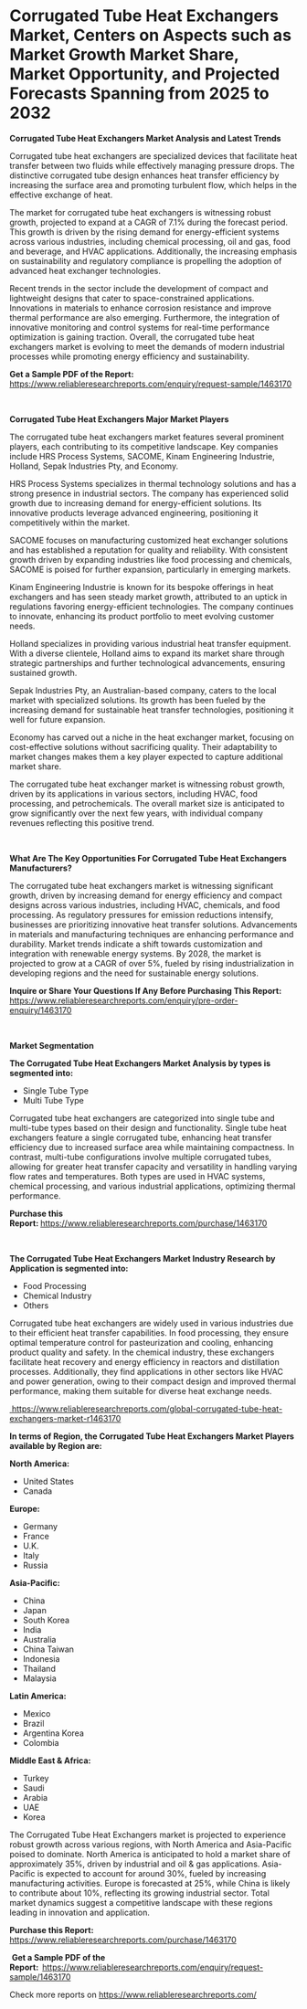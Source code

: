<p><h1>Corrugated Tube Heat Exchangers Market, Centers on Aspects such as Market Growth Market Share, Market Opportunity, and Projected Forecasts Spanning from 2025 to 2032</h1></p><p><strong>Corrugated Tube Heat Exchangers Market Analysis and Latest Trends</strong></p>
<p><p>Corrugated tube heat exchangers are specialized devices that facilitate heat transfer between two fluids while effectively managing pressure drops. The distinctive corrugated tube design enhances heat transfer efficiency by increasing the surface area and promoting turbulent flow, which helps in the effective exchange of heat.</p><p>The market for corrugated tube heat exchangers is witnessing robust growth, projected to expand at a CAGR of 7.1% during the forecast period. This growth is driven by the rising demand for energy-efficient systems across various industries, including chemical processing, oil and gas, food and beverage, and HVAC applications. Additionally, the increasing emphasis on sustainability and regulatory compliance is propelling the adoption of advanced heat exchanger technologies.</p><p>Recent trends in the sector include the development of compact and lightweight designs that cater to space-constrained applications. Innovations in materials to enhance corrosion resistance and improve thermal performance are also emerging. Furthermore, the integration of innovative monitoring and control systems for real-time performance optimization is gaining traction. Overall, the corrugated tube heat exchangers market is evolving to meet the demands of modern industrial processes while promoting energy efficiency and sustainability.</p></p>
<p><strong>Get a Sample PDF of the Report:&nbsp;</strong> <a href="https://www.reliableresearchreports.com/enquiry/request-sample/1463170?utm_campaign=2478&utm_medium=2&utm_source=Github&utm_content=ia&utm_term=18022025&utm_id=corrugated-tube-heat-exchangers">https://www.reliableresearchreports.com/enquiry/request-sample/1463170</a></p>
<p>&nbsp;</p>
<p><strong>Corrugated Tube Heat Exchangers Major Market Players</strong></p>
<p><p>The corrugated tube heat exchangers market features several prominent players, each contributing to its competitive landscape. Key companies include HRS Process Systems, SACOME, Kinam Engineering Industrie, Holland, Sepak Industries Pty, and Economy.</p><p>HRS Process Systems specializes in thermal technology solutions and has a strong presence in industrial sectors. The company has experienced solid growth due to increasing demand for energy-efficient solutions. Its innovative products leverage advanced engineering, positioning it competitively within the market.</p><p>SACOME focuses on manufacturing customized heat exchanger solutions and has established a reputation for quality and reliability. With consistent growth driven by expanding industries like food processing and chemicals, SACOME is poised for further expansion, particularly in emerging markets.</p><p>Kinam Engineering Industrie is known for its bespoke offerings in heat exchangers and has seen steady market growth, attributed to an uptick in regulations favoring energy-efficient technologies. The company continues to innovate, enhancing its product portfolio to meet evolving customer needs.</p><p>Holland specializes in providing various industrial heat transfer equipment. With a diverse clientele, Holland aims to expand its market share through strategic partnerships and further technological advancements, ensuring sustained growth.</p><p>Sepak Industries Pty, an Australian-based company, caters to the local market with specialized solutions. Its growth has been fueled by the increasing demand for sustainable heat transfer technologies, positioning it well for future expansion.</p><p>Economy has carved out a niche in the heat exchanger market, focusing on cost-effective solutions without sacrificing quality. Their adaptability to market changes makes them a key player expected to capture additional market share.</p><p>The corrugated tube heat exchanger market is witnessing robust growth, driven by its applications in various sectors, including HVAC, food processing, and petrochemicals. The overall market size is anticipated to grow significantly over the next few years, with individual company revenues reflecting this positive trend.</p></p>
<p>&nbsp;</p>
<p><strong>What Are The Key Opportunities For Corrugated Tube Heat Exchangers Manufacturers?</strong></p>
<p><p>The corrugated tube heat exchangers market is witnessing significant growth, driven by increasing demand for energy efficiency and compact designs across various industries, including HVAC, chemicals, and food processing. As regulatory pressures for emission reductions intensify, businesses are prioritizing innovative heat transfer solutions. Advancements in materials and manufacturing techniques are enhancing performance and durability. Market trends indicate a shift towards customization and integration with renewable energy systems. By 2028, the market is projected to grow at a CAGR of over 5%, fueled by rising industrialization in developing regions and the need for sustainable energy solutions.</p></p>
<p><strong>Inquire or Share Your Questions If Any Before Purchasing This Report:</strong> <a href="https://www.reliableresearchreports.com/enquiry/pre-order-enquiry/1463170?utm_campaign=2478&utm_medium=2&utm_source=Github&utm_content=ia&utm_term=18022025&utm_id=corrugated-tube-heat-exchangers">https://www.reliableresearchreports.com/enquiry/pre-order-enquiry/1463170</a></p>
<p>&nbsp;</p>
<p><strong>Market Segmentation</strong></p>
<p><strong>The Corrugated Tube Heat Exchangers Market Analysis by types is segmented into:</strong></p>
<p><ul><li>Single Tube Type</li><li>Multi Tube Type</li></ul></p>
<p><p>Corrugated tube heat exchangers are categorized into single tube and multi-tube types based on their design and functionality. Single tube heat exchangers feature a single corrugated tube, enhancing heat transfer efficiency due to increased surface area while maintaining compactness. In contrast, multi-tube configurations involve multiple corrugated tubes, allowing for greater heat transfer capacity and versatility in handling varying flow rates and temperatures. Both types are used in HVAC systems, chemical processing, and various industrial applications, optimizing thermal performance.</p></p>
<p><strong>Purchase this Report:&nbsp;</strong><a href="https://www.reliableresearchreports.com/purchase/1463170?utm_campaign=2478&utm_medium=2&utm_source=Github&utm_content=ia&utm_term=18022025&utm_id=corrugated-tube-heat-exchangers">https://www.reliableresearchreports.com/purchase/1463170</a></p>
<p>&nbsp;</p>
<p><strong>The Corrugated Tube Heat Exchangers Market Industry Research by Application is segmented into:</strong></p>
<p><ul><li>Food Processing</li><li>Chemical Industry</li><li>Others</li></ul></p>
<p><p>Corrugated tube heat exchangers are widely used in various industries due to their efficient heat transfer capabilities. In food processing, they ensure optimal temperature control for pasteurization and cooling, enhancing product quality and safety. In the chemical industry, these exchangers facilitate heat recovery and energy efficiency in reactors and distillation processes. Additionally, they find applications in other sectors like HVAC and power generation, owing to their compact design and improved thermal performance, making them suitable for diverse heat exchange needs.</p></p>
<p><a href="https://www.reliableresearchreports.com/global-corrugated-tube-heat-exchangers-market-r1463170?utm_campaign=2478&utm_medium=2&utm_source=Github&utm_content=ia&utm_term=18022025&utm_id=corrugated-tube-heat-exchangers">&nbsp;https://www.reliableresearchreports.com/global-corrugated-tube-heat-exchangers-market-r1463170</a></p>
<p><strong>In terms of Region, the Corrugated Tube Heat Exchangers Market Players available by Region are:</strong></p>
<p>
    <p> <strong> North America: </strong>
        <ul>
            <li>United States</li>
            <li>Canada</li>
        </ul>
        </p> 
    <p> <strong> Europe: </strong>
        <ul>
            <li>Germany</li>
            <li>France</li>
            <li>U.K.</li>
            <li>Italy</li>
            <li>Russia</li>
        </ul>
        </p> 
    <p> <strong> Asia-Pacific: </strong>
        <ul>
            <li>China</li>
            <li>Japan</li>
            <li>South Korea</li>
            <li>India</li>
            <li>Australia</li>
            <li>China Taiwan</li>
            <li>Indonesia</li>
            <li>Thailand</li>
            <li>Malaysia</li>
        </ul>
        </p> 
    <p> <strong> Latin America: </strong>
        <ul>
            <li>Mexico</li>
            <li>Brazil</li>
            <li>Argentina Korea</li>
            <li>Colombia</li>
        </ul>
        </p> 
    <p> <strong> Middle East & Africa: </strong>
        <ul>
            <li>Turkey</li>
            <li>Saudi</li>
            <li>Arabia</li>
            <li>UAE</li>
            <li>Korea</li>
        </ul>
    </p>
    </p>
<p><p>The Corrugated Tube Heat Exchangers market is projected to experience robust growth across various regions, with North America and Asia-Pacific poised to dominate. North America is anticipated to hold a market share of approximately 35%, driven by industrial and oil & gas applications. Asia-Pacific is expected to account for around 30%, fueled by increasing manufacturing activities. Europe is forecasted at 25%, while China is likely to contribute about 10%, reflecting its growing industrial sector. Total market dynamics suggest a competitive landscape with these regions leading in innovation and application.</p></p>
<p><strong>Purchase this Report: </strong><a href="https://www.reliableresearchreports.com/purchase/1463170?utm_campaign=2478&utm_medium=2&utm_source=Github&utm_content=ia&utm_term=18022025&utm_id=corrugated-tube-heat-exchangers">https://www.reliableresearchreports.com/purchase/1463170</a></p>
<p>&nbsp;<strong>Get a Sample PDF of the Report:&nbsp;&nbsp;</strong><a href="https://www.reliableresearchreports.com/enquiry/request-sample/1463170?utm_campaign=2478&utm_medium=2&utm_source=Github&utm_content=ia&utm_term=18022025&utm_id=corrugated-tube-heat-exchangers">https://www.reliableresearchreports.com/enquiry/request-sample/1463170</a></p>
<p><strong></strong></p>
<p>Check more reports on <a href="https://www.reliableresearchreports.com/?utm_campaign=2478&utm_medium=2&utm_source=Github&utm_content=ia&utm_term=18022025&utm_id=corrugated-tube-heat-exchangers">https://www.reliableresearchreports.com/</a></p>